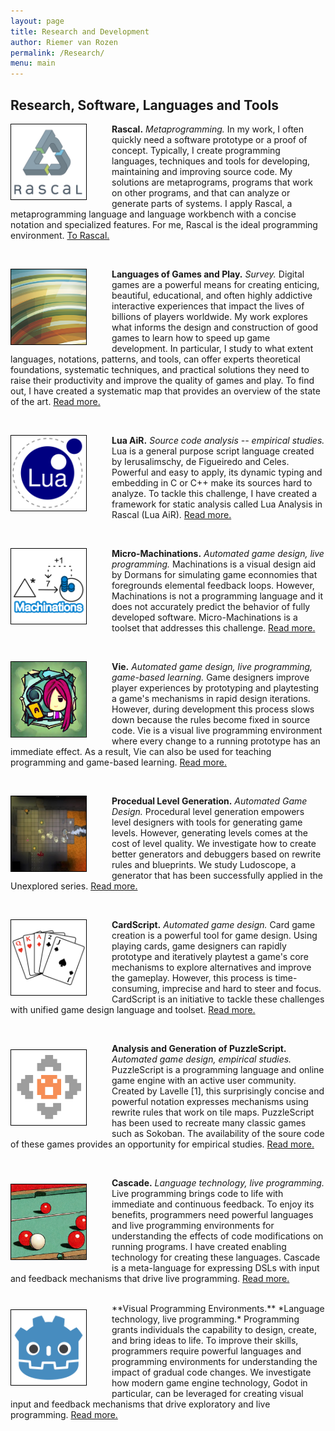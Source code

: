 ```yaml
---
layout: page
title: Research and Development
author: Riemer van Rozen
permalink: /Research/
menu: main
---
```

## Research, Software, Languages and Tools

<div style="width: 100%;" markdown="1">
<div style="padding-left: 0px; padding-right: 40px; float: left;">
<a href="https://rascal-mpl.org"><img src="/assets/Rascal.png" style="width: 120px; height: 120px; border: 1px solid black"></a>
</div>

**Rascal.** *Metaprogramming.*
In my work, I often quickly need a software prototype or a proof of concept.
Typically, I create programming languages, techniques and tools
for developing, maintaining and improving source code.
My solutions are metaprograms,
programs that work on other programs,
and that can analyze or generate parts of systems.
I apply Rascal, a metaprogramming language and language workbench
with a concise notation and specialized features.
For me, Rascal is the ideal programming environment.
<a href="https://rascal-mpl.org">To Rascal.</a>
</div>
<br>

<div style="width: 100%;" markdown="1">
<div style="padding-left: 0px; padding-right: 40px; float: left;">
<a href="/LoGaP/"><img src="/assets/LoGaP.png" style="width: 120px; height: 120px; border: 1px solid black"></a>
</div>

**Languages of Games and Play.** *Survey.*
Digital games are a powerful means for creating enticing, beautiful, educational, and often highly addictive interactive experiences that impact the lives of billions of players worldwide.
My work explores what informs the design and construction of good games to learn how to speed up game development. In particular, I study to what extent languages, notations, patterns, and tools, can offer experts theoretical foundations, systematic techniques, and practical solutions they need to raise their productivity and improve the quality of games and play.
To find out, I have created a systematic map that provides an overview of the state of the art. <a href="/LoGaP/">Read more.</a>
</div>
<br>

<div style="width: 100%;" markdown="1">
<div style="padding-left: 0px;padding-right: 40px; float: left;">
<a href="/Lua-AiR/"><img src="/assets/Lua.png" style="width: 120px; border: 1px solid black;"></a>
</div>

**Lua AiR.** *Source code analysis -- empirical studies.*
Lua is a general purpose script language
created by Ierusalimschy, de Figueiredo and Celes.
Powerful and easy to apply,
its dynamic typing and embedding
in C or C++ make its sources hard to analyze.
To tackle this challenge,
I have created a framework for static analysis called Lua Analysis in Rascal (Lua AiR). <a href="/Lua/">Read more.</a>
</div>
<br>

<div style="width: 100%;" markdown="1">
<div style="padding-left: 0px; padding-right: 40px; float: left;">
<a href="/Micro-Machinations/"><img src="/assets/Machinations.png" style="width: 120px; border: 1px solid black"></a>
</div>

**Micro-Machinations.** *Automated game design, live programming.*
Machinations is a visual design aid by Dormans
for simulating game econnomies
that foregrounds elemental feedback loops.
However, Machinations is not a programming language
and it does not accurately predict the behavior
of fully developed software.
Micro-Machinations is a toolset that addresses this challenge.
<a href="/Micro-Machinations/">Read more.</a>
</div>
<br>

<div style="width: 100%;" markdown="1">
<div style="padding-left: 0px; padding-right: 40px; float: left;">
<a href="/Vie"><img src="/assets/Vie.jpg" style="width: 120px; border: 1px solid black"></a>
</div>

**Vie.** *Automated game design, live programming, game-based learning.*
Game designers improve player experiences
by prototyping and playtesting a game's mechanisms in rapid design iterations.
However, during development this process slows down
because the rules become fixed in source code.
Vie is a visual live programming environment
where every change to a running prototype
has an immediate effect.
As a result, Vie can also be used for 
teaching programming and game-based learning.
<a href="/Vie/">Read more.</a>
</div>
<br>

<div style="width: 100%;" markdown="1">
<div style="padding-left: 0px; padding-right: 40px; float: left;">
<a href="/LevelGeneration/"><img src="/assets/LudoScope.png" style="width: 120px; height: 120px; border: 1px solid black"></a>
</div>

**Procedual Level Generation.** *Automated Game Design.*
Procedural level generation empowers level designers
with tools for generating game levels.
However, generating levels comes at the cost of level quality.
We investigate how to create better generators
and debuggers based on rewrite rules and blueprints.
We study Ludoscope, a generator that has been successfully
applied in the Unexplored series.
<a href="/LevelGeneration/">Read more.</a>
</div>
<br>

<div style="width: 100%;" markdown="1">
<div style="padding-left: 0px; padding-right: 40px; float: left;">
<a href="/CardScript/"><img src="/assets/CardScript.png" style="width: 120px; height: 120px; border: 1px solid black"></a>
</div>

**CardScript.** *Automated game design.*
Card game creation is a powerful tool for game design.
Using playing cards, game designers can rapidly prototype and iteratively playtest a game's core mechanisms
to explore alternatives and improve the gameplay.
However, this process is time-consuming, imprecise and hard to steer and focus.
CardScript is an initiative to tackle these challenges
with unified game design language and toolset.
<a href="/CardScript/">Read more.</a>
</div>
<br>

<div style="width: 100%;" markdown="1">
<div style="padding-left: 0px; padding-top: 10px; padding-bottom: 10px; padding-right: 40px; float: left;">
<a href="/PuzzleScript/"><img src="/assets/PuzzleScript.png" style="width: 120px; height: 120px; border: 1px solid black"></a>
</div>

**Analysis and Generation of PuzzleScript.** *Automated game design, empirical studies.*
PuzzleScript is a programming language and online game engine 
with an active user community.
Created by Lavelle [1], this surprisingly concise and powerful notation
expresses mechanisms using rewrite rules that work on tile maps.
PuzzleScript has been used to recreate
many classic games such as Sokoban.
The availability of the soure code
of these games provides an
opportunity for empirical studies. 
<a href="/PuzzleScript">Read more.</a>
</div>
<br>

<div style="width: 100%;" markdown="1">
<div style="padding-left: 0px; padding-top: 10px; padding-bottom: 10px; padding-right: 40px; float: left;">
<a href="/Cascade/"><img src="/assets/Cascade.jpg" style="width: 120px; height: 120px; border: 1px solid black"></a>
</div>

**Cascade.** *Language technology, live programming.*
Live programming brings code to life with immediate and continuous feedback. To enjoy its benefits, programmers need powerful languages and live programming environments for understanding the effects of code modifications on running programs. I have created enabling technology for creating these languages.
Cascade is a meta-language for expressing DSLs with input and feedback mechanisms that drive live programming. <a href="/Cascade/">Read more.</a>
</div>
<br>

<div style="width: 100%;" markdown="1">
<div style="padding-left: 0px; padding-top: 10px; padding-bottom: 10px; padding-right: 40px; float: left;">
<a href="/ProgrammingEnvironments/"><img src="/assets/Godot.svg" style="width: 120px; height: 120px; border: 1px solid black"></a>
</div>

<div style="width: 100%;" markdown="1">
**Visual Programming Environments.** *Language technology, live programming.*
Programming grants individuals the capability to design, create, and bring ideas to life. To improve their skills, programmers require powerful languages and programming environments for understanding the impact of gradual code changes. We investigate how modern game engine technology, Godot in particular, can be leveraged for creating visual input and feedback mechanisms that drive exploratory and live programming.
<a href="/ProgrammingEnvironments/">Read more.</a>
</div>
<br>
